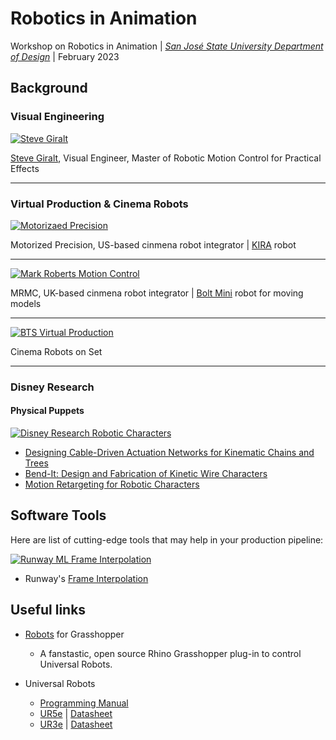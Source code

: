 # Robotics in Animation
Workshop on Robotics in Animation | _[San José State University Department of Design](https://www.sjsu.edu/design/undergraduate-programs/animation-illustration/index.php)_ | February 2023


## Background

### Visual Engineering

[![Steve Giralt](https://img.youtube.com/vi/HuEyrLbJ25w/sddefault.jpg)](https://www.youtube.com/watch?v=HuEyrLbJ25w)

[Steve Giralt](https://www.the-garage.tv/about), Visual Engineer, Master of Robotic Motion Control for Practical Effects

___

### Virtual Production & Cinema Robots

[![Motorizaed Precision](https://img.youtube.com/vi/X6mzlZ4ZFpg/sddefault.jpg)](https://www.youtube.com/watch?v=X6mzlZ4ZFpg)

Motorized Precision, US-based cinmena robot integrator | [KIRA](https://www.motorizedprecision.com/compare) robot

---

[![Mark Roberts Motion Control](https://img.youtube.com/vi/WQrrQv1sJcY/mqdefault.jpg)](https://www.youtube.com/watch?v=WQrrQv1sJcY)

MRMC, UK-based cinmena robot integrator | [Bolt Mini](https://www.mrmoco.com/motion-control/bolt-mini-model-mover/) robot for moving models

---

[![BTS Virtual Production](https://img.youtube.com/vi/jcozOywzb3E/sddefault.jpg)](https://www.youtube.com/watch?v=jcozOywzb3E)

Cinema Robots on Set

___

### Disney Research
#### Physical Puppets
[![Disney Research Robotic Characters](https://img.youtube.com/vi/MARwhwXEVz8/sddefault.jpg)](https://www.youtube.com/watch?v=MARwhwXEVz8)

- [Designing Cable-Driven Actuation Networks for Kinematic Chains and Trees](https://la.disneyresearch.com/publication/designing-cable-driven-actuation-networks-for-kinematic-chains-and-trees/)
- [Bend-It: Design and Fabrication of Kinetic Wire Characters](https://la.disneyresearch.com/publication/bend-it/)
- [Motion Retargeting for Robotic Characters](https://la.disneyresearch.com/publication/publication-process-vibration-minimizing-motion-retargeting-for-robotic-characters/)

## Software Tools
Here are list of cutting-edge tools that may help in your production pipeline:

[![Runway ML Frame Interpolation](https://img.youtube.com/vi/_1lOBWFgAyo/sddefault.jpg)](https://www.youtube.com/watch?v=_1lOBWFgAyo)

- Runway's [Frame Interpolation](https://runwayml.com/ai-magic-tools/frame-interpolation/)

## Useful links

- [Robots](https://github.com/visose/Robots) for Grasshopper
  - A fanstastic, open source Rhino Grasshopper plug-in to control Universal Robots.
  
- Universal Robots
  - [Programming Manual](https://s3-eu-west-1.amazonaws.com/ur-support-site/105198/scriptManual_SW5.10.pdf)
  - [UR5e](https://www.universal-robots.com/products/ur5-robot/) | [Datasheet](https://www.universal-robots.com/media/1807465/ur5e-rgb-fact-sheet-landscape-a4.pdf)
  - [UR3e](https://www.universal-robots.com/products/ur3-robot/) | [Datasheet](https://www.universal-robots.com/media/1807464/ur3e-rgb-fact-sheet-landscape-a4.pdf)
